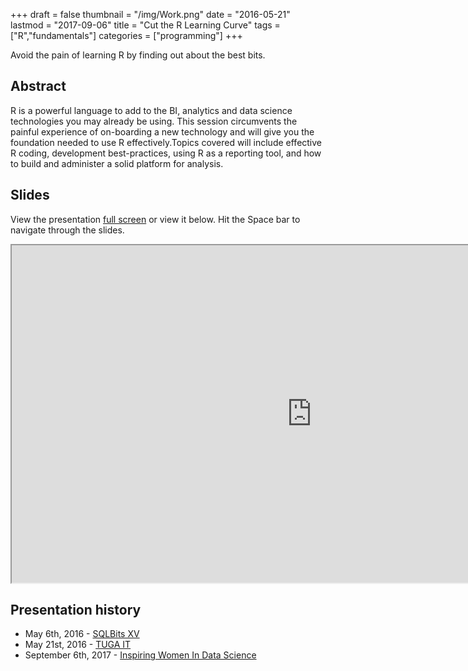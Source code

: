 +++
draft = false
thumbnail = "/img/Work.png"
date = "2016-05-21"
lastmod = "2017-09-06"
title = "Cut the R Learning Curve"
tags = ["R","fundamentals"]
categories = ["programming"]
+++

Avoid the pain of learning R by finding out about the best bits. 

## Abstract
R is a powerful language to add to the BI, analytics and data science technologies you may already be using. This session circumvents the painful experience of on-boarding a new technology and will give you the foundation needed to use R effectively.Topics covered will include effective R coding, development best-practices, using R as a reporting tool, and how to build and administer a solid platform for analysis.

## Slides
View the presentation [full screen](https://itsalocke.com/slides/rlearningcurve) or view it below. Hit the Space bar to navigate through the slides.

<iframe src="https://itsalocke.com/slides/rlearningcurve" width="960" height="540"></iframe>


<!--## Videos-->

## Presentation history
- May 6th, 2016 - [SQLBits XV](http://sqlbits.com/%28S%28fueva455qrdns245thsoiovo%29%29/Sessions/Event15/Cut_the_R_learning_curve)
- May 21st, 2016 - [TUGA IT](http://tugait.pt/2016/sessions/cut-the-r-learning-curve/)
- September 6th, 2017 - [Inspiring Women In Data Science](https://www.meetup.com/Inspiring-Women-in-Data-Science/events/242949958/)
